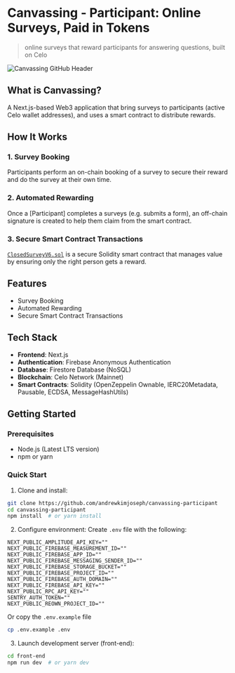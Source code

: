 # Canvassing - Participant: Online Surveys, Paid in Tokens
> online surveys that reward participants for answering questions, built on Celo

![Canvassing GitHub Header](https://github.com/user-attachments/assets/7646cfa2-8172-44d4-9639-b9227a405bfa)


## What is Canvassing?
A Next.js-based Web3 application that bring surveys to participants (active Celo wallet addresses), and uses a smart contract to distribute rewards.
## How It Works

### 1. Survey Booking
Participants perform an on-chain booking of a survey to secure their reward and do the survey at their own time.

### 2. Automated Rewarding
Once a [Participant] completes a surveys (e.g. submits a form), an off-chain signature is created to help them claim from the smart contract.

### 3. Secure Smart Contract Transactions
[`ClosedSurveyV6.sol`](https://github.com/andrewkimjoseph/canvassing-participant/blob/main/hardhat/contracts/ClosedSurveyV6.sol) is a secure Solidity smart contract that manages value by ensuring only the right person gets a reward.


## Features

- Survey Booking
- Automated Rewarding
- Secure Smart Contract Transactions

## Tech Stack

- **Frontend**: Next.js
- **Authentication**: Firebase Anonymous Authentication
- **Database**: Firestore Database (NoSQL)
- **Blockchain**: Celo Network (Mainnet)
- **Smart Contracts**: Solidity (OpenZeppelin Ownable, IERC20Metadata, Pausable, ECDSA, MessageHashUtils)


## Getting Started

### Prerequisites
- Node.js (Latest LTS version)
- npm or yarn

### Quick Start
1. Clone and install:
```bash
git clone https://github.com/andrewkimjoseph/canvassing-participant
cd canvassing-participant
npm install  # or yarn install
```

2. Configure environment:
Create `.env` file with the following:
```env
NEXT_PUBLIC_AMPLITUDE_API_KEY=""
NEXT_PUBLIC_FIREBASE_MEASUREMENT_ID=""
NEXT_PUBLIC_FIREBASE_APP_ID=""
NEXT_PUBLIC_FIREBASE_MESSAGING_SENDER_ID=""
NEXT_PUBLIC_FIREBASE_STORAGE_BUCKET=""
NEXT_PUBLIC_FIREBASE_PROJECT_ID=""
NEXT_PUBLIC_FIREBASE_AUTH_DOMAIN=""
NEXT_PUBLIC_FIREBASE_API_KEY=""
NEXT_PUBLIC_RPC_API_KEY=""
SENTRY_AUTH_TOKEN=""
NEXT_PUBLIC_REOWN_PROJECT_ID=""
```

Or copy the `.env.example` file

```bash
cp .env.example .env
```

3. Launch development server (front-end):
```bash
cd front-end
npm run dev  # or yarn dev
```